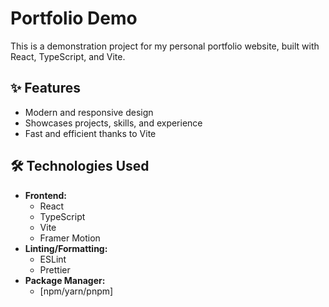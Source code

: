 # Portfolio Demo

This is a demonstration project for my personal portfolio website, built with React, TypeScript, and Vite.

## ✨ Features

*   Modern and responsive design
*   Showcases projects, skills, and experience
*   Fast and efficient thanks to Vite

## 🛠️ Technologies Used

*   **Frontend:**
    *   React
    *   TypeScript
    *   Vite
    *   Framer Motion
*   **Linting/Formatting:**
    *   ESLint
    *   Prettier
*   **Package Manager:**
    *   [npm/yarn/pnpm]
